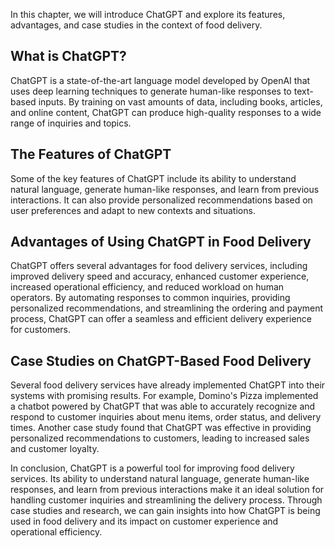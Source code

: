 
In this chapter, we will introduce ChatGPT and explore its features, advantages, and case studies in the context of food delivery.

What is ChatGPT?
----------------

ChatGPT is a state-of-the-art language model developed by OpenAI that uses deep learning techniques to generate human-like responses to text-based inputs. By training on vast amounts of data, including books, articles, and online content, ChatGPT can produce high-quality responses to a wide range of inquiries and topics.

The Features of ChatGPT
-----------------------

Some of the key features of ChatGPT include its ability to understand natural language, generate human-like responses, and learn from previous interactions. It can also provide personalized recommendations based on user preferences and adapt to new contexts and situations.

Advantages of Using ChatGPT in Food Delivery
--------------------------------------------

ChatGPT offers several advantages for food delivery services, including improved delivery speed and accuracy, enhanced customer experience, increased operational efficiency, and reduced workload on human operators. By automating responses to common inquiries, providing personalized recommendations, and streamlining the ordering and payment process, ChatGPT can offer a seamless and efficient delivery experience for customers.

Case Studies on ChatGPT-Based Food Delivery
-------------------------------------------

Several food delivery services have already implemented ChatGPT into their systems with promising results. For example, Domino's Pizza implemented a chatbot powered by ChatGPT that was able to accurately recognize and respond to customer inquiries about menu items, order status, and delivery times. Another case study found that ChatGPT was effective in providing personalized recommendations to customers, leading to increased sales and customer loyalty.

In conclusion, ChatGPT is a powerful tool for improving food delivery services. Its ability to understand natural language, generate human-like responses, and learn from previous interactions make it an ideal solution for handling customer inquiries and streamlining the delivery process. Through case studies and research, we can gain insights into how ChatGPT is being used in food delivery and its impact on customer experience and operational efficiency.
